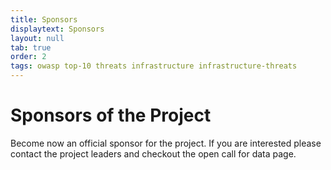 ```yaml
---
title: Sponsors
displaytext: Sponsors
layout: null
tab: true
order: 2
tags: owasp top-10 threats infrastructure infrastructure-threats
---
```


# Sponsors of the Project

Become now an official sponsor for the project.
If you are interested please contact the project leaders and checkout the open call for data page.
